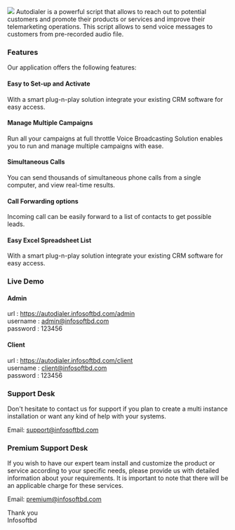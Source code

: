 ![](https://autodialer.infosoftbd.com/img/logo.png)
Autodialer  is a powerful  script that allows to reach out to potential customers and promote their products or services and improve their telemarketing operations. This script allows to send voice messages to customers from pre-recorded audio file.

### Features
Our application offers the following features:

#### Easy to Set-up and Activate
With a smart plug-n-play solution integrate your existing CRM software for easy access.

#### Manage Multiple Campaigns
Run all your campaigns at full throttle Voice Broadcasting Solution enables you to run and manage multiple campaigns with ease.

#### Simultaneous Calls
You can send thousands of simultaneous phone calls from a single computer, and view real-time results.

#### Call Forwarding options
Incoming call can be easily forward to a list of contacts to get possible leads.

#### Easy Excel Spreadsheet List
With a smart plug-n-play solution integrate your existing CRM software for easy access.

### Live Demo

#### Admin 
url : https://autodialer.infosoftbd.com/admin  
username : admin@infosoftbd.com  
password : 123456  

#### Client 
url : https://autodialer.infosoftbd.com/client  
username : client@infosoftbd.com  
password : 123456  

### Support Desk
Don't hesitate to contact us for support if you plan to create a multi instance installation or want any kind of help with your systems.

Email: support@infosoftbd.com

### Premium Support Desk
If you wish to have our expert team install and customize the product or service according to your specific needs, please provide us with detailed information about your requirements. It is important to note that there will be an applicable charge for these services. 

Email: premium@infosoftbd.com

Thank you  
Infosoftbd



